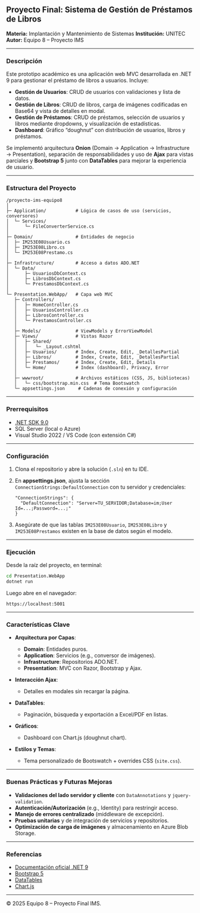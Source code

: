 ## Proyecto Final: Sistema de Gestión de Préstamos de Libros

**Materia:** Implantación y Mantenimiento de Sistemas
**Institución:** UNITEC
**Autor:** Equipo 8 – Proyecto IMS

---

### Descripción

Este prototipo académico es una aplicación web MVC desarrollada en .NET 9 para gestionar el préstamo de libros a usuarios. Incluye:

* **Gestión de Usuarios**: CRUD de usuarios con validaciones y lista de datos.
* **Gestión de Libros**: CRUD de libros, carga de imágenes codificadas en Base64 y vista de detalles en modal.
* **Gestión de Préstamos**: CRUD de préstamos, selección de usuarios y libros mediante dropdowns, y visualización de estadísticas.
* **Dashboard**: Gráfico “doughnut” con distribución de usuarios, libros y préstamos.

Se implementó arquitectura **Onion** (Domain → Application → Infrastructure → Presentation), separación de responsabilidades y uso de **Ajax** para vistas parciales y **Bootstrap 5** junto con **DataTables** para mejorar la experiencia de usuario.

---

### Estructura del Proyecto

```
/proyecto-ims-equipo8
│
├─ Application/           # Lógica de casos de uso (servicios, conversores)
│  └─ Services/
│      └─ FileConverterService.cs
│
├─ Domain/                # Entidades de negocio
│  ├─ IM253E08Usuario.cs
│  ├─ IM253E08Libro.cs
│  └─ IM253E08Prestamo.cs
│
├─ Infrastructure/        # Acceso a datos ADO.NET
│  └─ Data/
│      ├─ UsuariosDbContext.cs
│      ├─ LibrosDbContext.cs
│      └─ PrestamosDbContext.cs
│
└─ Presentation.WebApp/   # Capa web MVC
   ├─ Controllers/
   │   ├─ HomeController.cs
   │   ├─ UsuariosController.cs
   │   ├─ LibrosController.cs
   │   └─ PrestamosController.cs
   │
   ├─ Models/             # ViewModels y ErrorViewModel
   ├─ Views/              # Vistas Razor
   │   ├─ Shared/
   │   │   └─ _Layout.cshtml
   │   ├─ Usuarios/       # Index, Create, Edit, _DetallesPartial
   │   ├─ Libros/         # Index, Create, Edit, _DetallesPartial
   │   ├─ Prestamos/      # Index, Create, Edit, Details
   │   └─ Home/           # Index (dashboard), Privacy, Error
   │
   ├─ wwwroot/            # Archivos estáticos (CSS, JS, bibliotecas)
   │   └─ css/bootstrap.min.css  # Tema Bootswatch
   └─ appsettings.json     # Cadenas de conexión y configuración
```

---

### Prerrequisitos

* [.NET SDK 9.0](https://dotnet.microsoft.com/download/dotnet/9.0)
* SQL Server (local o Azure)
* Visual Studio 2022 / VS Code (con extensión C#)

---

### Configuración

1. Clona el repositorio y abre la solución (`.sln`) en tu IDE.
2. En **appsettings.json**, ajusta la sección `ConnectionStrings:DefaultConnection` con tu servidor y credenciales:

   ```jsonc
   "ConnectionStrings": {
     "DefaultConnection": "Server=TU_SERVIDOR;Database=im;User Id=...;Password=...;"
   }
   ```
3. Asegúrate de que las tablas `IM253E08Usuario`, `IM253E08Libro` y `IM253E08Prestamos` existen en la base de datos según el modelo.

---

### Ejecución

Desde la raíz del proyecto, en terminal:

```bash
cd Presentation.WebApp
dotnet run
```

Luego abre en el navegador:

```
https://localhost:5001
```

---

### Características Clave

* **Arquitectura por Capas**:

  * **Domain**: Entidades puros.
  * **Application**: Servicios (e.g., conversor de imágenes).
  * **Infrastructure**: Repositorios ADO.NET.
  * **Presentation**: MVC con Razor, Bootstrap y Ajax.
* **Interacción Ajax**:

  * Detalles en modales sin recargar la página.
* **DataTables**:

  * Paginación, búsqueda y exportación a Excel/PDF en listas.
* **Gráficos**:

  * Dashboard con Chart.js (doughnut chart).
* **Estilos y Temas**:

  * Tema personalizado de Bootswatch + overrides CSS (`site.css`).

---

### Buenas Prácticas y Futuras Mejoras

* **Validaciones del lado servidor y cliente** con `DataAnnotations` y `jquery-validation`.
* **Autenticación/Autorización** (e.g., Identity) para restringir acceso.
* **Manejo de errores centralizado** (middleware de excepción).
* **Pruebas unitarias** y de integración de servicios y repositorios.
* **Optimización de carga de imágenes** y almacenamiento en Azure Blob Storage.

---

### Referencias

* [Documentación oficial .NET 9](https://docs.microsoft.com/dotnet/core/dotnet-five)
* [Bootstrap 5](https://getbootstrap.com/)
* [DataTables](https://datatables.net/)
* [Chart.js](https://www.chartjs.org/)

---

© 2025 Equipo 8 – Proyecto Final IMS.
